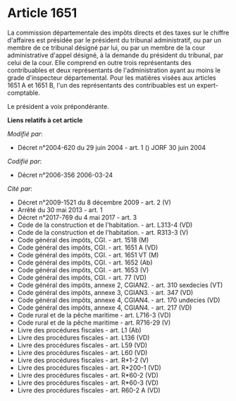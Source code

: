 # Article 1651

La commission départementale des impôts directs et des taxes sur le chiffre d'affaires est présidée par le président du
tribunal administratif, ou par un membre de ce tribunal désigné par lui, ou par un membre de la cour administrative d'appel
désigné, à la demande du président du tribunal, par celui de la cour. Elle comprend en outre trois représentants des
contribuables et deux représentants de l'administration ayant au moins le grade d'inspecteur départemental. Pour les matières
visées aux articles 1651 A et 1651 B, l'un des représentants des contribuables est un expert-comptable. 

Le président a voix prépondérante.

**Liens relatifs à cet article**

_Modifié par_:

  - Décret n°2004-620 du 29 juin 2004 - art. 1 () JORF 30 juin 2004

_Codifié par_:

  - Décret n°2006-356 2006-03-24

_Cité par_:

  - Décret n°2009-1521 du 8 décembre 2009 - art. 2 (V)
  - Arrêté du 30 mai 2013 - art. 1
  - Décret n°2017-769 du 4 mai 2017 - art. 3
  - Code de la construction et de l'habitation. - art. L313-4 (VD)
  - Code de la construction et de l'habitation. - art. R313-3 (V)
  - Code général des impôts, CGI. - art. 1518 (M)
  - Code général des impôts, CGI. - art. 1651 A (VD)
  - Code général des impôts, CGI. - art. 1651 VT (M)
  - Code général des impôts, CGI. - art. 1652 (Ab)
  - Code général des impôts, CGI. - art. 1653 (V)
  - Code général des impôts, CGI. - art. 77 (VD)
  - Code général des impôts, annexe 2, CGIAN2. - art. 310 sexdecies (VT)
  - Code général des impôts, annexe 3, CGIAN3. - art. 347 (VD)
  - Code général des impôts, annexe 4, CGIAN4. - art. 170 undecies (VD)
  - Code général des impôts, annexe 4, CGIAN4. - art. 217 (VD)
  - Code rural et de la pêche maritime - art. L716-3 (VD)
  - Code rural et de la pêche maritime - art. R716-29 (V)
  - Livre des procédures fiscales - art. L1 (Ab)
  - Livre des procédures fiscales - art. L136 (VD)
  - Livre des procédures fiscales - art. L59 (VD)
  - Livre des procédures fiscales - art. L60 (VD)
  - Livre des procédures fiscales - art. R*1-2 (V)
  - Livre des procédures fiscales - art. R*200-1 (VD)
  - Livre des procédures fiscales - art. R*60-2 (VD)
  - Livre des procédures fiscales - art. R*60-3 (VD)
  - Livre des procédures fiscales - art. R60-2 A (VD)
